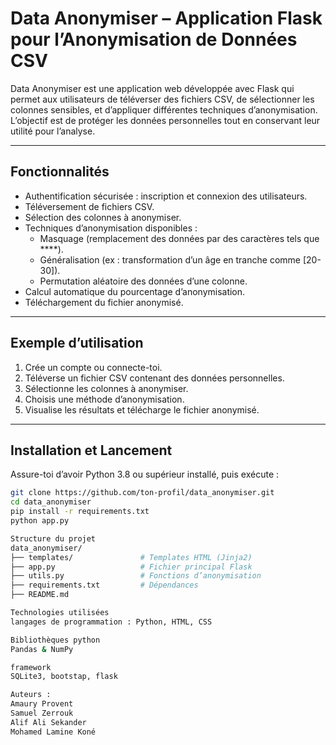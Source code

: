 # Data Anonymiser – Application Flask pour l’Anonymisation de Données CSV

Data Anonymiser est une application web développée avec Flask qui permet aux utilisateurs de téléverser des fichiers CSV, de sélectionner les colonnes sensibles, et d’appliquer différentes techniques d’anonymisation. L’objectif est de protéger les données personnelles tout en conservant leur utilité pour l’analyse.

---

## Fonctionnalités

- Authentification sécurisée : inscription et connexion des utilisateurs.
- Téléversement de fichiers CSV.
- Sélection des colonnes à anonymiser.
- Techniques d’anonymisation disponibles :
  - Masquage (remplacement des données par des caractères tels que ****).
  - Généralisation (ex : transformation d’un âge en tranche comme [20-30]).
  - Permutation aléatoire des données d’une colonne.
- Calcul automatique du pourcentage d’anonymisation.
- Téléchargement du fichier anonymisé.

---

## Exemple d’utilisation

1. Crée un compte ou connecte-toi.
2. Téléverse un fichier CSV contenant des données personnelles.
3. Sélectionne les colonnes à anonymiser.
4. Choisis une méthode d’anonymisation.
5. Visualise les résultats et télécharge le fichier anonymisé.

---

## Installation et Lancement

Assure-toi d’avoir Python 3.8 ou supérieur installé, puis exécute :

```bash
git clone https://github.com/ton-profil/data_anonymiser.git
cd data_anonymiser
pip install -r requirements.txt
python app.py

Structure du projet
data_anonymiser/
├── templates/               # Templates HTML (Jinja2)
├── app.py                   # Fichier principal Flask
├── utils.py                 # Fonctions d’anonymisation
├── requirements.txt         # Dépendances
├── README.md

Technologies utilisées
langages de programmation : Python, HTML, CSS

Bibliothèques python
Pandas & NumPy

framework
SQLite3, bootstap, flask

Auteurs :
Amaury Provent
Samuel Zerrouk
Alif Ali Sekander
Mohamed Lamine Koné
